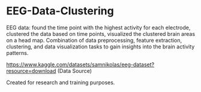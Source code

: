 # EEG-Data-Clustering
EEG data: found the time point with the highest activity for each electrode, clustered the data based on time points, visualized the clustered brain areas on a head map. Combination of data preprocessing, feature extraction, clustering, and data visualization tasks to gain insights into the brain activity patterns.

https://www.kaggle.com/datasets/samnikolas/eeg-dataset?resource=download (Data Source)


Created for research and training purposes.
